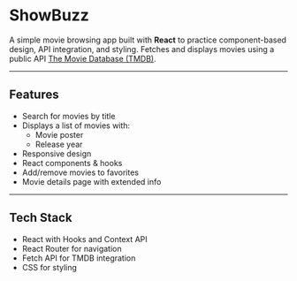 # ShowBuzz

A simple movie browsing app built with **React** to practice component-based design, API integration, and styling. Fetches and displays movies using a public API [The Movie Database (TMDB)](https://www.themoviedb.org/).

---

## Features

- Search for movies by title
- Displays a list of movies with:
  - Movie poster
  - Release year
- Responsive design
- React components & hooks
- Add/remove movies to favorites
- Movie details page with extended info

---
## Tech Stack

- React with Hooks and Context API
- React Router for navigation
- Fetch API for TMDB integration
- CSS for styling 
